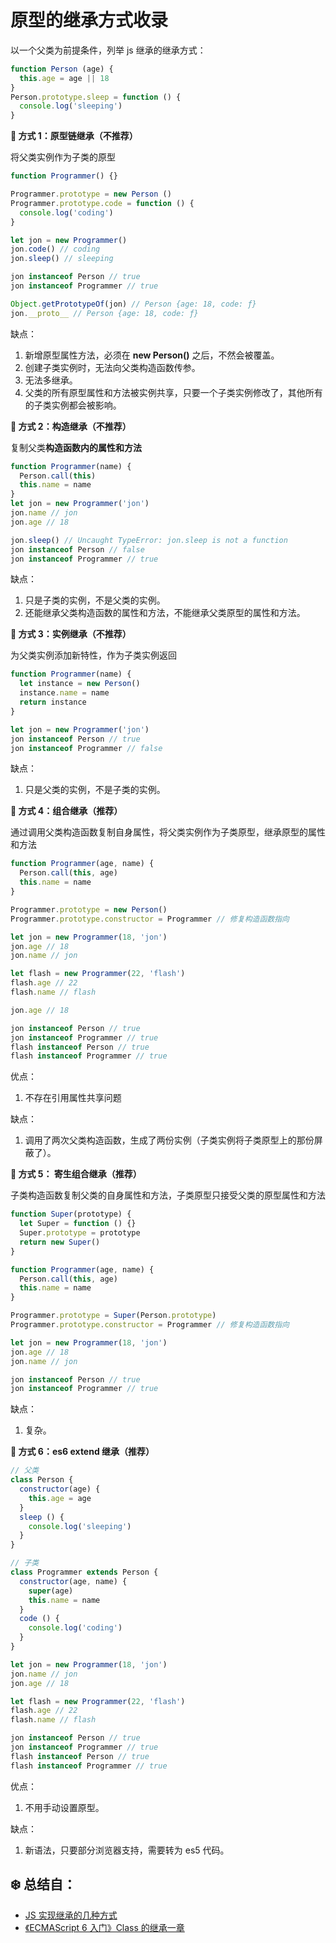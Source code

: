 # 原型的继承方式收录

以一个父类为前提条件，列举 js 继承的继承方式：

```JavaScript
function Person (age) {
  this.age = age || 18
}
Person.prototype.sleep = function () {
  console.log('sleeping')
}
```

**🍖 方式 1：原型链继承（不推荐）**

将父类实例作为子类的原型

```JavaScript
function Programmer() {}

Programmer.prototype = new Person ()
Programmer.prototype.code = function () {
  console.log('coding')
}

let jon = new Programmer()
jon.code() // coding
jon.sleep() // sleeping

jon instanceof Person // true
jon instanceof Programmer // true

Object.getPrototypeOf(jon) // Person {age: 18, code: ƒ}
jon.__proto__ // Person {age: 18, code: ƒ}
```

缺点：

1. 新增原型属性方法，必须在 **new Person()** 之后，不然会被覆盖。
2. 创建子类实例时，无法向父类构造函数传参。
3. 无法多继承。
4. 父类的所有原型属性和方法被实例共享，只要一个子类实例修改了，其他所有的子类实例都会被影响。

**🌭 方式 2：构造继承（不推荐）**

复制父类**构造函数内的属性和方法**

```JavaScript
function Programmer(name) {
  Person.call(this)
  this.name = name
}
let jon = new Programmer('jon')
jon.name // jon
jon.age // 18

jon.sleep() // Uncaught TypeError: jon.sleep is not a function
jon instanceof Person // false
jon instanceof Programmer // true
```

缺点：

1. 只是子类的实例，不是父类的实例。
2. 还能继承父类构造函数的属性和方法，不能继承父类原型的属性和方法。

**🍗 方式 3：实例继承（不推荐）**

为父类实例添加新特性，作为子类实例返回

```JavaScript
function Programmer(name) {
  let instance = new Person()
  instance.name = name
  return instance
}

let jon = new Programmer('jon')
jon instanceof Person // true
jon instanceof Programmer // false
```

缺点：

1. 只是父类的实例，不是子类的实例。

**🍤 方式 4：组合继承（推荐）**

通过调用父类构造函数复制自身属性，将父类实例作为子类原型，继承原型的属性和方法

```JavaScript
function Programmer(age, name) {
  Person.call(this, age)
  this.name = name
}

Programmer.prototype = new Person()
Programmer.prototype.constructor = Programmer // 修复构造函数指向

let jon = new Programmer(18, 'jon')
jon.age // 18
jon.name // jon

let flash = new Programmer(22, 'flash')
flash.age // 22
flash.name // flash

jon.age // 18

jon instanceof Person // true
jon instanceof Programmer // true
flash instanceof Person // true
flash instanceof Programmer // true
```

优点：

1. 不存在引用属性共享问题

缺点：

1. 调用了两次父类构造函数，生成了两份实例（子类实例将子类原型上的那份屏蔽了）。

**🍳 方式 5： 寄生组合继承（推荐）**

子类构造函数复制父类的自身属性和方法，子类原型只接受父类的原型属性和方法

```JavaScript
function Super(prototype) {
  let Super = function () {}
  Super.prototype = prototype
  return new Super()
}

function Programmer(age, name) {
  Person.call(this, age)
  this.name = name
}

Programmer.prototype = Super(Person.prototype)
Programmer.prototype.constructor = Programmer // 修复构造函数指向

let jon = new Programmer(18, 'jon')
jon.age // 18
jon.name // jon

jon instanceof Person // true
jon instanceof Programmer // true
```

缺点：

1. 复杂。

**🍜 方式 6：es6 extend 继承（推荐）**

```JavaScript
// 父类
class Person {
  constructor(age) {
    this.age = age
  }
  sleep () {
    console.log('sleeping')
  }
}

// 子类
class Programmer extends Person {
  constructor(age, name) {
    super(age)
    this.name = name
  }
  code () {
    console.log('coding')
  }
}

let jon = new Programmer(18, 'jon')
jon.name // jon
jon.age // 18

let flash = new Programmer(22, 'flash')
flash.age // 22
flash.name // flash

jon instanceof Person // true
jon instanceof Programmer // true
flash instanceof Person // true
flash instanceof Programmer // true
```

优点：

1. 不用手动设置原型。

缺点：

1. 新语法，只要部分浏览器支持，需要转为 es5 代码。

## ❄️ 总结自：

- [JS 实现继承的几种方式](http://www.cnblogs.com/humin/p/4556820.html)
- [《ECMAScript 6 入门》Class 的继承一章](http://es6.ruanyifeng.com/#docs/class-extends)
